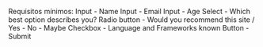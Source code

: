 Requisitos mínimos:
Input - Name
Input - Email
Input - Age
Select - Which best option describes you?
Radio button - Would you recommend this site / Yes - No - Maybe
Checkbox - Language and Frameworks known
Button - Submit
